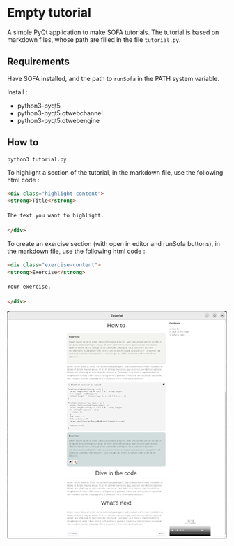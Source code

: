 # Empty tutorial

A simple PyQt application to make SOFA tutorials. The tutorial is based on 
markdown files, whose path are filled in the file `tutorial.py`.

## Requirements

Have SOFA installed, and the path to `runSofa` in the PATH system variable.

Install :

- python3-pyqt5
- python3-pyqt5.qtwebchannel
- python3-pyqt5.qtwebengine

## How to

```commandline
python3 tutorial.py
```

To highlight a section of the tutorial, in the markdown file, use the following html code :

```html
<div class="highlight-content">
<strong>Title</strong> 

The text you want to highlight.
    
</div>
```

To create an exercise section (with open in editor and runSofa buttons), in the markdown file, use the following html code :

```html
<div class="exercise-content">
<strong>Exercise</strong>

Your exercise. 
    
</div>
```


![](images/tutorial.png)

